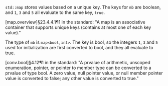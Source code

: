 `std::map` stores values based on a unique key. The keys for `mb` are boolean, and `1`, `3` and `5` all evaluate to the same key, `true`.

[map.overview]§23.4.4.1¶1 in the standard:
"A map is an associative container that supports unique keys (contains at most one of each key value)."

The type of `mb` is `map<bool,int>`. The key is bool, so the integers `1`, `3` and `5` used for initialization are first converted to bool, and they all evaluate to true.

[conv.bool]§4.12¶1 in the standard:
"A prvalue of arithmetic, unscoped enumeration, pointer, or pointer to member type can be converted to a prvalue of type bool. A zero value, null pointer value, or null member pointer value is converted to false; any other value is converted to true."